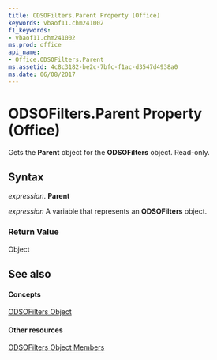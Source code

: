 ```yaml
---
title: ODSOFilters.Parent Property (Office)
keywords: vbaof11.chm241002
f1_keywords:
- vbaof11.chm241002
ms.prod: office
api_name:
- Office.ODSOFilters.Parent
ms.assetid: 4c8c3182-be2c-7bfc-f1ac-d3547d4938a0
ms.date: 06/08/2017
---
```



# ODSOFilters.Parent Property (Office)

Gets the **Parent** object for the **ODSOFilters** object. Read-only.


## Syntax

 _expression_. **Parent**

 _expression_ A variable that represents an **ODSOFilters** object.


### Return Value

Object


## See also


#### Concepts


[ODSOFilters Object](odsofilters-object-office.md)
#### Other resources


[ODSOFilters Object Members](odsofilters-members-office.md)

